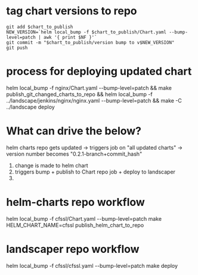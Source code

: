 # tag chart versions to repo
	git add $chart_to_publish
	NEW_VERSION=`helm local_bump -f $chart_to_publish/Chart.yaml --bump-level=patch | awk '{ print $NF }'`
	git commit -m "$chart_to_publish/version bump to v$NEW_VERSION"
	git push

# process for deploying updated chart
helm local_bump -f nginx/Chart.yaml --bump-level=patch && make  publish_git_changed_charts_to_repo && helm local_bump -f ../landscape/jenkins/nginx/nginx.yaml --bump-level=patch && make -C ../landscape deploy


# What can drive the below?
helm charts repo gets updated
-> triggers job on "all updated charts"
-> version number becomes "0.2.1-branch+commit_hash"
1. change is made to helm chart
2. triggers bump + publish to Chart repo job + deploy to landscaper
3. 
# helm-charts repo workflow
helm local_bump -f cfssl/Chart.yaml --bump-level=patch
make HELM_CHART_NAME=cfssl publish_helm_chart_to_repo

# landscaper repo workflow
helm local_bump -f cfssl/cfssl.yaml --bump-level=patch
make deploy
